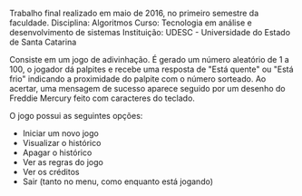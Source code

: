 Trabalho final realizado em maio de 2016, no primeiro semestre da faculdade.
Disciplina: Algoritmos
Curso: Tecnologia em análise e desenvolvimento de sistemas
Instituição: UDESC - Universidade do Estado de Santa Catarina

Consiste em um jogo de adivinhação.
É gerado um número aleatório de 1 a 100, o jogador dá palpites e recebe uma resposta de "Está quente" ou "Está frio" indicando a proximidade do palpite com o número sorteado.
Ao acertar, uma mensagem de sucesso aparece seguido por um desenho do Freddie Mercury feito com caracteres do teclado.

O jogo possui as seguintes opções:
- Iniciar um novo jogo
- Visualizar o histórico
- Apagar o histórico
- Ver as regras do jogo
- Ver os créditos
- Sair (tanto no menu, como enquanto está jogando)